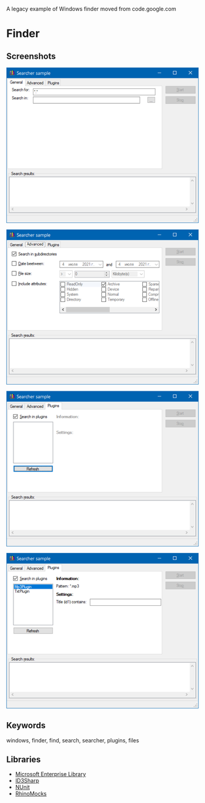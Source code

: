 ﻿A legacy example of Windows finder moved from code.google.com

# Finder

## Screenshots

![](sample1.png)

![](sample2.png)

![](sample3.png)

![](sample4.png)

## Keywords
windows, finder, find, search, searcher, plugins, files

## Libraries

- [Microsoft Enterprise Library](https://github.com/microsoftarchive/enterprise-library)
- [ID3Sharp](https://sourceforge.net/projects/id3sharp/)
- [NUnit](https://github.com/nunit)
- [RhinoMocks](https://github.com/RhinoMocks/RhinoMocks)